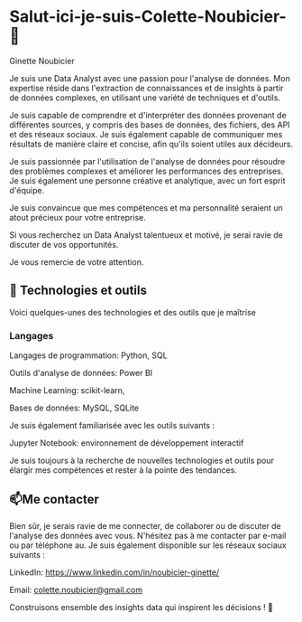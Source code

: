 # Salut-ici-je-suis-Colette-Noubicier-👋
Ginette Noubicier

Je suis une Data Analyst avec une passion pour l'analyse de données. Mon expertise réside dans l'extraction de connaissances et de insights à partir de données complexes, en utilisant une variété de techniques et d'outils.

Je suis capable de comprendre et d'interpréter des données provenant de différentes sources, y compris des bases de données, des fichiers, des API et des réseaux sociaux. Je suis également capable de communiquer mes résultats de manière claire et concise, afin qu'ils soient utiles aux décideurs.

Je suis passionnée par l'utilisation de l'analyse de données pour résoudre des problèmes complexes et améliorer les performances des entreprises. Je suis également une personne créative et analytique, avec un fort esprit d'équipe.

Je suis convaincue que mes compétences et ma personnalité seraient un atout précieux pour votre entreprise.

Si vous recherchez un Data Analyst talentueux et motivé, je serai ravie de discuter de vos opportunités.

Je vous remercie de votre attention.

  ## 🔧 Technologies et outils

Voici quelques-unes des technologies et des outils que je maîtrise 

### Langages

Langages de programmation: Python, SQL

Outils d'analyse de données: Power BI

Machine Learning: scikit-learn, 

Bases de données: MySQL, SQLite

Je suis également familiarisée avec les outils suivants :

Jupyter Notebook: environnement de développement interactif

Je suis toujours à la recherche de nouvelles technologies et outils pour élargir mes compétences et rester à la pointe des tendances.

  ## 📫Me contacter
 
Bien sûr, je serais ravie de me connecter, de collaborer ou de discuter de l'analyse des données avec vous. N'hésitez pas à me contacter par e-mail ou par téléphone au. Je suis également disponible sur les réseaux sociaux suivants :

  LinkedIn: https://www.linkedin.com/in/noubicier-ginette/
  
  Email: colette.noubicier@gmail.com

Construisons ensemble des insights data qui inspirent les décisions ! 🚀
